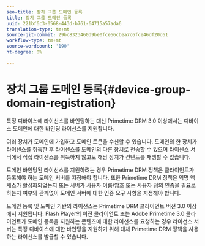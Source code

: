 ```yaml
---
seo-title: 장치 그룹 도메인 등록
title: 장치 그룹 도메인 등록
uuid: 221bf6c3-0568-443d-b761-64715a57ada6
translation-type: tm+mt
source-git-commit: 29bc8323460d9be0fce66cbea7c6fce46df20d61
workflow-type: tm+mt
source-wordcount: '190'
ht-degree: 0%

---
```



# 장치 그룹 도메인 등록{#device-group-domain-registration}

특정 디바이스에 라이선스를 바인딩하는 대신 Primetime DRM 3.0 이상에서는 디바이스 도메인에 대한 바인딩 라이선스를 지원합니다.

여러 장치가 도메인에 가입하고 도메인 토큰을 수신할 수 있습니다. 도메인의 한 장치가 라이센스를 취득한 후 라이센스를 도메인의 다른 장치로 전송할 수 있으며 라이센스 서버에서 직접 라이센스를 취득하지 않고도 해당 장치가 컨텐트를 재생할 수 있습니다.

도메인 바인딩된 라이선스를 지원하려는 경우 Primetime DRM 정책은 클라이언트가 등록해야 하는 도메인 서버를 지정해야 합니다. 또한 Primetime DRM 정책은 익명 액세스가 활성화되었는지 또는 서버가 사용자 이름/암호 또는 사용자 정의 인증을 필요로 하는지 여부와 관계없이 도메인 서버에 대한 인증 요구 사항을 지정해야 합니다.

도메인 등록 및 도메인 기반의 라이선스는 Primetime DRM 클라이언트 버전 3.0 이상에서 지원됩니다. Flash Player의 이전 클라이언트 또는 Adobe Primetime 3.0 클라이언트가 도메인 등록을 지원하는 콘텐츠에 대한 라이선스를 요청하는 경우 라이선스 서버는 특정 디바이스에 대한 바인딩을 지원하기 위해 대체 Primetime DRM 정책을 사용하는 라이선스를 발급할 수 있습니다.
